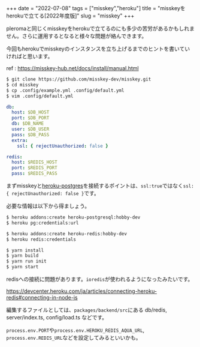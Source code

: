 +++
date = "2022-07-08"
tags = ["misskey","heroku"]
title = "misskeyをherokuで立てる[2022年度版]"
slug = "misskey"
+++

pleromaと同じくmisskeyをherokuで立てるのにも多少の苦労があるかもしれません。さらに運用するとなると様々な問題が絡んできます。

今回もherokuでmisskeyのインスタンスを立ち上げるまでのヒントを書いていければと思います。

ref : https://misskey-hub.net/docs/install/manual.html

```sh
$ git clone https://github.com/misskey-dev/misskey.git
$ cd misskey
$ cp .config/example.yml .config/default.yml
$ vim .config/default.yml
```

```yml:.config/default.yml
db:
  host: $DB_HOST
  port: $DB_PORT
  db: $DB_NAME
  user: $DB_USER
  pass: $DB_PASS
  extra:
    ssl: { rejectUnauthorized: false }

redis:
  host: $REDIS_HOST
  port: $REDIS_PORT
  pass: $REDIS_PASS
```

まずmisskeyと[heroku-postgres](https://devcenter.heroku.com/articles/connecting-heroku-postgres)を接続するポイントは、`ssl:true`ではなく`ssl:{ rejectUnauthorized: false }`です。


必要な情報は以下から得ましょう。

```sh
$ heroku addons:create heroku-postgresql:hobby-dev
$ heroku pg:credentials:url

$ heroku addons:create heroku-redis:hobby-dev
$ heroku redis:credentials
```

```sh
$ yarn install
$ yarn build
$ yarn run init
$ yarn start
```

redisへの接続に問題があります。`ioredis`が使われるようになったみたいです。

https://devcenter.heroku.com/ja/articles/connecting-heroku-redis#connecting-in-node-js

編集するファイルとしては、`packages/backend/src`にある db/redis, server/index.ts, config/load.ts などです。

`process.env.PORT`や`process.env.HEROKU_REDIS_AQUA_URL`, `process.env.REDIS_URL`などを設定してみるといいかも。
